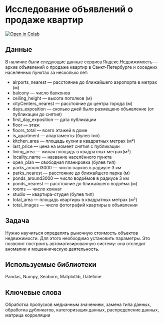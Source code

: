# Исследование объявлений о продаже квартир
[![Open in Colab](https://colab.research.google.com/assets/colab-badge.svg)](https://colab.research.google.com/github/valentinatihova/DA_projects/blob/master/market_price_of_object/market_price_of_object.ipynb)
## Данные
В наличие были следующие данные сервиса Яндекс.Недвижимость — архив объявлений о продаже квартир в Санкт-Петербурге и соседних населённых пунктах за несколько лет:
- airports_nearest — расстояние до ближайшего аэропорта в метрах (м)
- balcony — число балконов
- ceiling_height — высота потолков (м)
- cityCenters_nearest — расстояние до центра города (м)
- days_exposition — сколько дней было размещено объявление (от публикации до снятия)
- first_day_exposition — дата публикации
- floor — этаж
- floors_total — всего этажей в доме
- is_apartment — апартаменты (булев тип)
- kitchen_area — площадь кухни в квадратных метрах (м²)
- last_price — цена на момент снятия с публикации
- living_area — жилая площадь в квадратных метрах(м²)
- locality_name — название населённого пункта
- open_plan — свободная планировка (булев тип)
- parks_around3000 — число парков в радиусе 3 км
- parks_nearest — расстояние до ближайшего парка (м)
- ponds_around3000 — число водоёмов в радиусе 3 км
- ponds_nearest — расстояние до ближайшего водоёма (м)
- rooms — число комнат
- studio — квартира-студия (булев тип)
- total_area — площадь квартиры в квадратных метрах (м²)
- total_images — число фотографий квартиры в объявлении

## Задача
Нужно научиться определять рыночную стоимость объектов недвижимости. Для этого необходимо установить параметры. 
Это позволит построить автоматизированную систему: она отследит аномалии и мошенническую деятельность.

## Используемые библиотеки
Pandas, Numpy, Seaborn, Matplotlib, Datetime

## Ключевые слова
Обработка пропусков медианным значением, замена типа данных, обработка дубликатов, категоризация данных, распределение данных, матрица корреляции
